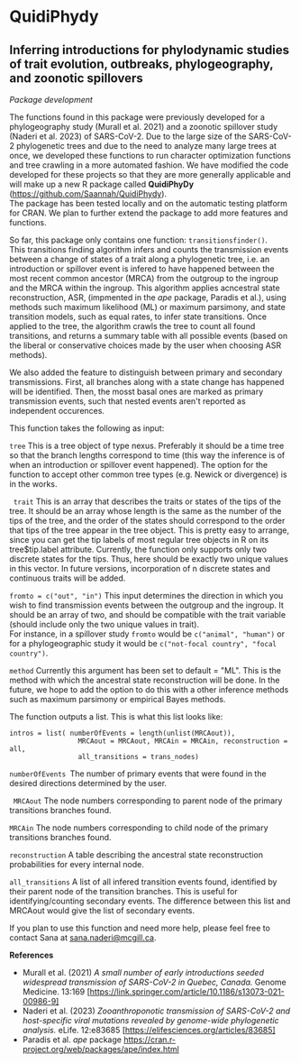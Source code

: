 # QuidiPhydy

## Inferring introductions for phylodynamic studies of trait evolution, outbreaks, phylogeography, and zoonotic spillovers

*Package development*


The functions found in this package were previously developed for a phylogeography study (Murall et al. 2021) and a zoonotic spillover study (Naderi et al. 2023) of SARS-CoV-2. Due to the large size of the SARS-CoV-2 phylogenetic trees and due to the need to analyze many large trees at once, we developed these functions to run character optimization functions and tree crawling in a more automated fashion. We have modified the code developed for these projects so that they are more generally applicable and will make up a new R package called **QuidiPhyDy** (https://github.com/Saannah/QuidiPhydy).  
The package has been tested locally and on the automatic testing platform for CRAN. We plan to further extend the package to add more features and functions.  

So far, this package only contains one function: `transitionsfinder()`.  
This transitions finding algorithm infers and counts the transmission events between a change of states of a trait along a phylogenetic tree, i.e. an introduction or spillover event is infered to have happened between the most recent common ancestor (MRCA) from the outgroup to the ingroup and the MRCA within the ingroup. This algorithm applies acncestral state reconstruction, ASR, (impmented in the *ape* package, Paradis et al.), using methods such maximum likelihood (ML) or maximum parsimony, and state transition models, such as equal rates, to infer state transitions. Once applied to the tree, the algorithm crawls the tree to count all found transitions, and returns a summary table with all possible events (based on the liberal or conservative choices made by the user when choosing ASR methods). 

We also added the feature to distinguish between primary and secondary transmissions. First, all branches along with a state change has happened will be identified. Then, the mosst basal ones are marked as primary transmission events, such that nested events aren't reported as independent occurences.


This function takes the following as input:

``` tree ```
This is a tree object of type nexus. Preferably it should be a time tree so that the branch lengths correspond to time (this way the inference is of when an introduction or spillover event happened). The option for the function to accept other common tree types (e.g. Newick or divergence) is in the works.

``` trait```
This is an array that describes the traits or states of the tips of the tree. It should be an array whose length is the same as the number of the tips of the tree, and the order of the states should correspond to the order that tips of the tree appear in the tree object. This is pretty easy to arrange, since you can get the tip labels of most regular tree objects in R on its tree$tip.label attribute. Currently, the function only supports only two discrete states for the tips. Thus, here should be exactly two unique values in this vector. In future versions, incorporation of n discrete states and continuous traits will be added. 

```fromto = c("out", "in")```
This input determines the direction in which you wish to find transmission events between the outgroup and the ingroup. It should be an array of two, and should be compatible with the trait variable (should include only the two unique values in trait).  
For instance, in a spillover study `fromto` would be `c("animal", "human")` or for a phylogeographic study it would be `c("not-focal country", "focal country")`. 

```method```
Currently this argument has been set to default = "ML". This is the method with which the ancestral state reconstruction will be done. In the future, we hope to add the option to do this with a other inference methods such as maximum parsimony or empirical Bayes methods.

The function outputs a list. This is what this list looks like:

```
intros = list( numberOfEvents = length(unlist(MRCAout)),
                 MRCAout = MRCAout, MRCAin = MRCAin, reconstruction = all,
                 all_transitions = trans_nodes)
```
 ```numberOfEvents ```The number of primary events that were found in the desired directions determined by the user.

``` MRCAout``` The node numbers corresponding to parent node of the primary transitions branches found.

 ```MRCAin``` The node numbers corresponding to child node of the primary transitions branches found.

```reconstruction``` A table describing the ancestral state reconstruction probabilities for every internal node.

```all_transitions``` A list of all infered transition events found, identified by their parent node of the transition branches. This is useful for identifying/counting secondary events. The difference between this list and MRCAout would give the list of secondary events.

If you plan to use this function and need more help, please feel free to contact Sana at sana.naderi@mcgill.ca.  

**References**  
- Murall et al. (2021) *A small number of early introductions seeded widespread transmission of SARS-CoV-2 in Quebec, Canada.* Genome Medicine. 13:169 [https://link.springer.com/article/10.1186/s13073-021-00986-9]  
- Naderi et al. (2023) *Zooanthroponotic transmission of SARS-CoV-2 and host-specific viral mutations revealed by genome-wide phylogenetic analysis.* eLife. 12:e83685 [https://elifesciences.org/articles/83685]  
- Paradis et al. *ape* package https://cran.r-project.org/web/packages/ape/index.html  


